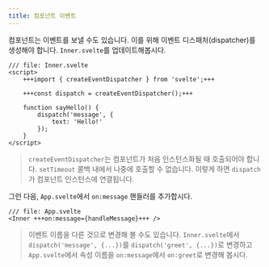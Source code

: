 ```yaml
---
title: 컴포넌트 이벤트
---
```


컴포넌트는 이벤트를 보낼 수도 있습니다. 이를 위해 이벤트 디스패처(dispatcher)를 생성해야 합니다. `Inner.svelte`를 업데이트해봅시다.

```svelte
/// file: Inner.svelte
<script>
	+++import { createEventDispatcher } from 'svelte';+++

	+++const dispatch = createEventDispatcher();+++

	function sayHello() {
		dispatch('message', {
			text: 'Hello!'
		});
	}
</script>
```

> `createEventDispatcher`는 컴포넌트가 처음 인스턴스화될 때 호출되어야 합니다. `setTimeout` 콜백 내에서 나중에 호출할 수 없습니다. 이렇게 하면 `dispatch`가 컴포넌트 인스턴스에 연결됩니다.

그런 다음, `App.svelte`에서 `on:message` 핸들러를 추가합시다.

```svelte
/// file: App.svelte
<Inner +++on:message={handleMessage}+++ />
```

> 이벤트 이름을 다른 것으로 변경해 볼 수도 있습니다. `Inner.svelte`에서 `dispatch('message', {...})`를 `dispatch('greet', {...})`로 변경하고 `App.svelte`에서 속성 이름을 `on:message`에서 `on:greet`로 변경해 봅시다.
